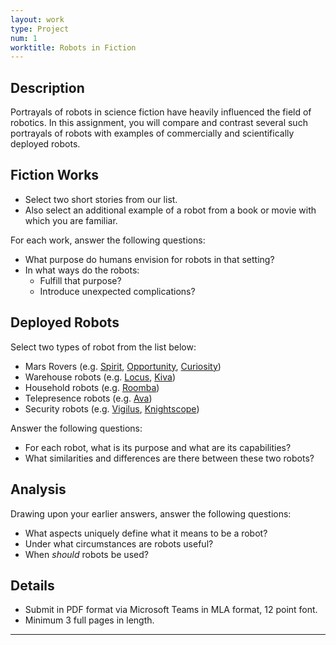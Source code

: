 ```yaml
---
layout: work
type: Project
num: 1
worktitle: Robots in Fiction
---
```


## Description

Portrayals of robots in science fiction have heavily influenced the field of robotics.
In this assignment, you will compare and contrast several such portrayals of robots with
examples of commercially and scientifically deployed robots.

## Fiction Works

* Select two short stories from our list.
* Also select an additional example of a robot from a book or movie with which you are familiar.

For each work, answer the following questions:
* What purpose do humans envision for robots in that setting?
* In what ways do the robots:
  * Fulfill that purpose? 
  * Introduce unexpected complications?

## Deployed Robots

Select two types of robot from the list below:
* Mars Rovers (e.g. [Spirit](https://www.jpl.nasa.gov/missions/mars-exploration-rover-spirit-mer-spirit/), 
  [Opportunity](https://www.jpl.nasa.gov/missions/mars-exploration-rover-opportunity-mer/), 
  [Curiosity](https://mars.nasa.gov/msl/home/))
* Warehouse robots (e.g. [Locus](https://locusrobotics.com/about-us/), [Kiva](https://www.youtube.com/watch?v=6KRjuuEVEZs))
* Household robots (e.g. [Roomba](https://www.irobot.com/roomba))
* Telepresence robots (e.g. [Ava](https://www.avarobotics.com/))
* Security robots (e.g. [Vigilus](https://www.youtube.com/watch?v=jedkNzsT9f4), [Knightscope](https://www.knightscope.com/))

Answer the following questions:
* For each robot, what is its purpose and what are its capabilities?
* What similarities and differences are there between these two robots?

## Analysis

Drawing upon your earlier answers, answer the following questions:
* What aspects uniquely define what it means to be a robot?
* Under what circumstances are robots useful?
* When *should* robots be used?

## Details
* Submit in PDF format via Microsoft Teams in MLA format, 12 point font.
* Minimum 3 full pages in length.

------------------------------------------------------------------------
